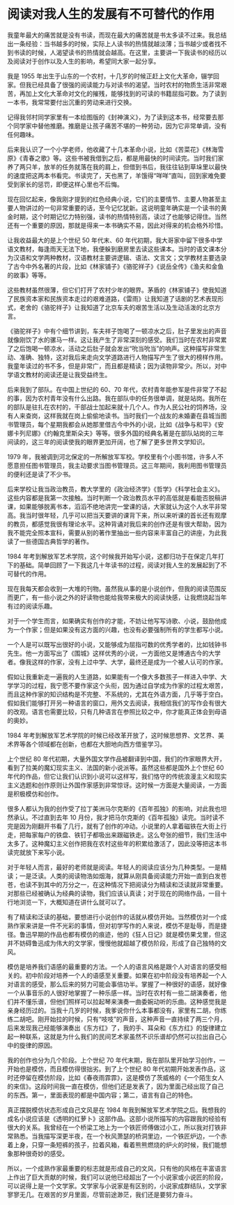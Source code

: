 # 阅读对我人生的发展有不可替代的作用

我童年最大的痛苦就是没有书读，而现在最大的痛苦就是书太多读不过来。我总结出一条经验：当书越多的时候，实际上人读书的热情就越淡薄；当书越少或者找不到书读的时候，人渴望读书的热情就会越高。在这里，主要讲一下我读书的经历以及阅读对于创作以及人生的影响，希望同大家一起分享。

我是 1955 年出生于山东的一个农村，十几岁的时候正赶上文化大革命，辍学回家。但我已经具备了很强的阅读能力与对读书的渴望。当时农村的物质生活非常艰苦，再加上文化大革命对文化的摧残，能够找到的可读的书籍屈指可数。为了读到一本书，我常常要付出沉重的劳动来进行交换。

记得我邻村同学家里有一本绘图版的《封神演义》，为了读到这本书，经常要去那个同学家中替他推磨。推磨是让孩子痛苦不堪的一种劳动，因为它非常单调，没有任何趣味。

后来我认识了一个小学老师，他收藏了十几本革命小说，比如《苦菜花》《林海雪原》《青春之歌》等。这些书被我借到之后，都是用最快的时间读完。当时我们家养了两只羊，放羊的任务就落在我的肩上，但借到书后，我往往钻到草垛里以最快的速度把这两本书看完。书读完了，天也黑了，羊饿得“咩咩”直叫，回到家难免要受到家长的惩罚，即便这样心里也不后悔。

现在回忆起来，像我刚才提到的红色经典小说，它们的主要情节、主要人物甚至主要人物讲过的一句非常重要的话，至今记忆犹新。这说明童年确实是一个读书的黄金时期，这个时期记忆力特别强，读书的热情特别高，读过了也能够记得住。当然还有一个重要的原因，那就是得来一本书确实不易，因此对得来的机会格外珍惜。

让我收益最大的是上个世纪 50 年代末、60 年代初期，我大哥家中留下很多中学语文教材，每逢雨天无法下地，我便躲到磨房里去读这些课本。当时的语文课本分为汉语和文学两种教材，汉语教材主要讲逻辑、语法、文言文；文学教材主要选录了古今中外名著的片段，比如《林家铺子》《骆驼祥子》《说岳全传》《渔夫和金鱼的故事》等等。

这些教材虽然很薄，但它们打开了农村少年的眼界。茅盾的《林家铺子》使我知道了民族资本家和民族资本走过的艰难道路，《雷雨》让我知道了话剧的艺术表现形式，老舍的《骆驼祥子》让我知道了北京车夫的艰苦生活以及生动活泼的北京方言。

《骆驼祥子》中有个细节讲到，车夫祥子饱喝了一顿凉水之后，肚子里发出的声音就像刚饮了水的骡马一样。这让我产生了非常深刻的感受。我们当时在农村非常累了之后饱喝一顿凉水，活动之后肚子就会发出“吮当吮当”的响声。这种描写非常生动、准确、独特，这对我后来走向文学道路进行人物描写产生了很大的榜样作用。我童年读过的书不多，但是非常广，而且都是精读；因为读物非常少。所以，对中学语文教材的阅读还是让我受益终生。

后来我到了部队。在中国上世纪的 60、70 年代，农村青年能参军是件非常了不起的事，因为农村青年没有什么出路。我在部队中的任务很单调，就是站岗。我所在的部队是驻扎在农村的，干部战士加起来就十几个人。作为人民公社的饲养场，没有人来查岗，这样我就在岗上偷偷地读书。当时我们一个战友的未婚妻在县城当图书管理员，每个星期我都会从她那里借古今中外的小说，比如《战争与和平》《安娜卡列尼娜》《约翰克里斯朵夫》等等。很多外国的经典名著是在部队站岗的三年间读的，这三年的阅读使我的眼界更加开阔，也了解了更多世界文学知识。

1979 年，我被调到河北保定的一所解放军军校。学校里有个小图书馆，许多人不愿意担任图书管理员，我主动要求当图书管理员。这三年期间，我利用图书管理员的便利还是读了不少书。

后来学校让我当政治教员，教大学里的《政治经济学》《哲学》《科学社会主义》。这些内容都是我第一次接触。当时判断一个政治教员水平的高低就是看能否脱稿讲课，如果能够脱离书本，滔滔不绝地讲完一堂课的话，大家就认为这个人水平非常高。我当时很年轻，几乎可以把当天要讲的课背下来，所以来听课的首长还有观摩的教员，都感觉我很有理论水平。这种背诵对我后来的创作还是有很大帮助，因为我不能完全照本宣科，需要从别的著作里抽出一些内容来丰富自己的讲座，为此我读了一些德国古典哲学的著作。

1984 年考到解放军艺术学院，这个时候我开始写小说，这都归功于在保定几年打下的基础。简单回顾了一下我这几十年读书的过程，阅读对我人生的发展起到了不可替代的作用。

现在我每天都会收到一大堆的刊物。虽然我从事的是小说创作，但我的阅读范围反而更广，有一些小说之外的好读物也能给我带来极大的阅读快感，让我燃烧起当年有过的阅读乐趣。

对于一个学生而言，如果确实有创作的才能，不妨让他写写诗歌、小说，鼓励他成为一个作家；但是如果没有这方面的兴趣，也没有必要强制所有的学生都写小说。

一个人是可以既写出很好的小说，又能够成为屈指可数的优秀学者的，比如钱钟书先生。他一方面写出了《围城》这样优秀的小说，一方面他又是博通古今的大学者。像我这样的作家，没有上过中学、大学，最终还是成为一个被人认可的作家。

假如让我重新走一遍我的人生道路，如果能有一个像大多数孩子一样进入中学、大学学习的过程，我宁愿不要作家这个头衔，因为通过自学成为作家的过程太艰苦，而且这种作家的知识结构是不完整、不系统的，尤其在外语方面，几乎等于空白。假如我们能够打开另一种语言的窗口，用外文去阅读，我相信我们的写作会有很大的改观。语言也需要比较，只有几种语言在参照比较之中，你才能真正体会到母语的奥妙。

1984 年考到解放军艺术学院的时候已经改革开放了，这时候思想界、文艺界、美术界等各个领域都在创新，也都在大胆地向西方借鉴学习。

上个世纪 80 年代初期，大量外国文学作品被翻译到中国，我们的作家眼界大开，看到了拉美的魔幻现实主义、法国的新小说派等。虽然这些都是国外上个世纪 60 年代的作品，但它让我们认识到小说可以这样写，我们恪守的传统浪漫主义和现实主义选题和创作原则让外国作家感到非常惊讶。这时候一方面是大量阅读，一方面是积极模仿和创作。

很多人都认为我的创作受了拉丁美洲马尔克斯的《百年孤独》的影响，对此我也坦然承认。不过直到去年 10 月份，我才把马尔克斯的《百年孤独》读完。当时读不完是因为刚翻开书看了几行，就有了创作的冲动。小说里的人拿着磁铁在大街上行走，把每家每户的铁盘、铁钉子都吸出来跟磁铁走。这么夸张的细节，我们生活中太多了。这种魔幻主义创作把我在农村这些年的积累给激活了，因此没等把这本书读完就放下来写小说。

对于年轻人而言，最好的老师就是阅读。年轻人的阅读应该分为几种类型。一是精读；一是泛读。人类的阅读物浩如烟海，就算从刚具备阅读能力开始一直到白发苍苍，也读不到其中的万分之一，在这种情况下把阅读分为精读和泛读就非常重要。对那些已经被确认为经典的读物，我们应该认真读；对于现在的网络作品，一目十行地浏览一下，大概知道在讲什么就可以了。

有了精读和泛读的基础，要想进行小说创作的话就从模仿开始。当然模仿对一个成熟作家来讲是一件不光彩的事情，但对初学写作的人来说，模仿不是耻辱，而是捷径。鲁迅早期的作品也都有模仿的痕迹，他的《狂人日记》就是模仿果戈里，但这并不妨碍鲁迅成为伟大的文学家，慢慢他就超越了模仿阶段，形成了自己独特的文风。

模仿是培养我们语感的最重要的方法。一个人的语言风格是跟个人对语言的感受相关的。初中阶段对培养一个人的语感至关重要。如果在初中阶段没有培养起一个人对语言的感受，那么后来的努力可能会事倍功半。掌握了一种很好的语感，就好像一个从事音乐的人很好地掌握了一种乐感一样。当时在农村有一些二胡演奏者，他们并不懂乐谱，但他们照样可以拉起琴来演奏一曲委婉动听的乐曲。这种感觉我是亲身经历过的。当我十几岁的时候，我爹说你什么本事都没有，家里有二胡，你练练二胡吧。刚开始拉的时候，只有“吱吱”的声音，这种声音一直持续了两三个月，后来发现我己经能够演奏出《东方红》了，我的手、耳朵和《东方红》的旋律建立起一种联系，这就是为什么我们的民间艺术家虽然不识乐谱却仍然可以拉出自己心中的旋律的原因。

我的创作也分为几个阶段。上个世纪 70 年代末期，我在部队里开始学习创作，一开始也是模仿，而且模仿得很拙劣。到了上个世纪 80 年代初期开始发表作品，这时还停留在模仿阶段，比如《春夜雨霏霏》，这是模仿了茨威格的《一个陌生女人的来信》。这段时间我一直在模仿，但他们还是发表了，因为里面己经出现了自己的东西。第一，里面表现的都是中国内容；第二，语言有自己的特色。

真正摆脱模仿状态形成自己文风是在 1984 年我到解放军艺术学院之后。我想我的成名小说应该是《透明的红萝卜》这部作品。这部小说所描写的内容跟我的经验有很大的关系。我曾经在一个桥梁工地上为一个铁匠师傅做过小工，所以我对打铁非常熟悉。当我描写深更半夜，在一个秋风萧瑟的桥洞里边，一个铁匠炉边，一个赤着上身，只穿一条短裤的孩子，拉着风箱，看着熊熊燃烧的炉火的时候，我们能想象那种很奇妙的感受。

所以，一个成熟作家最重要的标志就是形成自己的文风，只有他的风格在丰富语言上作出了巨大贡献的时候，我们可以说他已经超出了一个小说家或小说匠的阶段，可以说得上是一个文学家。文学家与小说家是有区别的，小说家成群结队，文学家寥寥无几。在艰苦的岁月里面，尽管前途渺茫，我们还是要努力奋斗。


